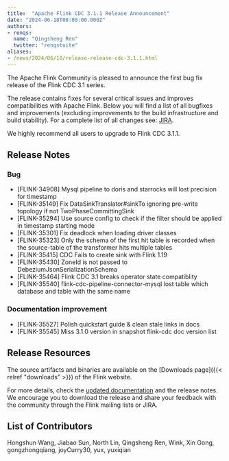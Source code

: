 ```yaml
---
title:  "Apache Flink CDC 3.1.1 Release Announcement"
date: "2024-06-18T08:00:00.000Z"
authors:
- renqs:
  name: "Qingsheng Ren"
  twitter: "renqstuite"
aliases:
- /news/2024/06/18/release-release-cdc-3.1.1.html
---
```

The Apache Flink Community is pleased to announce the first bug fix release of the Flink CDC 3.1 series.

The release contains fixes for several critical issues and improves compatibilities with Apache Flink. Below you will find a list of all bugfixes and improvements (excluding improvements to the build infrastructure and build stability). For a complete list of all changes see:
[JIRA](https://issues.apache.org/jira/secure/ReleaseNote.jspa?projectId=12315522&version=12354763).

We highly recommend all users to upgrade to Flink CDC 3.1.1.

## Release Notes

### Bug
* [FLINK-34908] Mysql pipeline to doris and starrocks will lost precision for timestamp
* [FLINK-35149] Fix DataSinkTranslator#sinkTo ignoring pre-write topology if not TwoPhaseCommittingSink
* [FLINK-35294] Use source config to check if the filter should be applied in timestamp starting mode
* [FLINK-35301] Fix deadlock when loading driver classes
* [FLINK-35323] Only the schema of the first hit table is recorded when the source-table of the transformer hits multiple tables
* [FLINK-35415] CDC Fails to create sink with Flink 1.19
* [FLINK-35430] ZoneId is not passed to DebeziumJsonSerializationSchema
* [FLINK-35464] Flink CDC 3.1 breaks operator state compatiblity
* [FLINK-35540] flink-cdc-pipeline-connector-mysql lost table which database and table with the same name

### Documentation improvement
* [FLINK-35527] Polish quickstart guide & clean stale links in docs
* [FLINK-35545] Miss 3.1.0 version in snapshot flink-cdc doc version list

## Release Resources
The source artifacts and binaries are available on the [Downloads page]({{< relref "downloads" >}}) of the Flink website.

For more details, check the [updated documentation](https://nightlies.apache.org/flink/flink-cdc-docs-release-3.1/) and the release notes. We encourage you to download the release and share your feedback with the community through the Flink mailing lists or JIRA.

## List of Contributors
Hongshun Wang, Jiabao Sun, North Lin, Qingsheng Ren, Wink, Xin Gong, gongzhongqiang, joyCurry30, yux, yuxiqian
